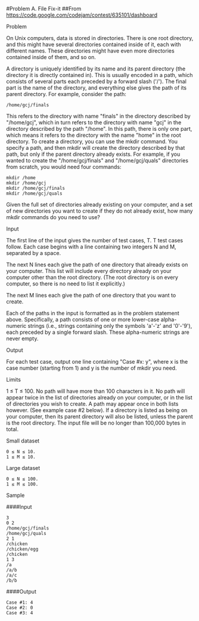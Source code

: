 #Problem A. File Fix-it
##From https://code.google.com/codejam/contest/635101/dashboard

Problem

On Unix computers, data is stored in directories. There is one root directory, and this might have several directories contained inside of it, each with different names. These directories might have even more directories contained inside of them, and so on.

A directory is uniquely identified by its name and its parent directory (the directory it is directly contained in). This is usually encoded in a path, which consists of several parts each preceded by a forward slash ('/'). The final part is the name of the directory, and everything else gives the path of its parent directory. For example, consider the path:

```
/home/gcj/finals
```
This refers to the directory with name "finals" in the directory described by "/home/gcj", which in turn refers to the directory with name "gcj" in the directory described by the path "/home". In this path, there is only one part, which means it refers to the directory with the name "home" in the root directory.
To create a directory, you can use the mkdir command. You specify a path, and then mkdir will create the directory described by that path, but only if the parent directory already exists. For example, if you wanted to create the "/home/gcj/finals" and "/home/gcj/quals" directories from scratch, you would need four commands:

```
mkdir /home
mkdir /home/gcj
mkdir /home/gcj/finals
mkdir /home/gcj/quals
```
Given the full set of directories already existing on your computer, and a set of new directories you want to create if they do not already exist, how many mkdir commands do you need to use?

Input

The first line of the input gives the number of test cases, T. T test cases follow. Each case begins with a line containing two integers N and M, separated by a space.

The next N lines each give the path of one directory that already exists on your computer. This list will include every directory already on your computer other than the root directory. (The root directory is on every computer, so there is no need to list it explicitly.)

The next M lines each give the path of one directory that you want to create.

Each of the paths in the input is formatted as in the problem statement above. Specifically, a path consists of one or more lower-case alpha-numeric strings (i.e., strings containing only the symbols 'a'-'z' and '0'-'9'), each preceded by a single forward slash. These alpha-numeric strings are never empty.

Output

For each test case, output one line containing "Case #x: y", where x is the case number (starting from 1) and y is the number of mkdir you need.

Limits

1 ≤ T ≤ 100.
No path will have more than 100 characters in it.
No path will appear twice in the list of directories already on your computer, or in the list of directories you wish to create. A path may appear once in both lists however. (See example case #2 below).
If a directory is listed as being on your computer, then its parent directory will also be listed, unless the parent is the root directory.
The input file will be no longer than 100,000 bytes in total.

Small dataset

```
0 ≤ N ≤ 10.
1 ≤ M ≤ 10.
```

Large dataset

```
0 ≤ N ≤ 100.
1 ≤ M ≤ 100.
```

Sample


####Input 
 	
``` 
3
0 2
/home/gcj/finals
/home/gcj/quals
2 1
/chicken
/chicken/egg
/chicken
1 3
/a
/a/b
/a/c
/b/b
```

####Output
```
Case #1: 4
Case #2: 0
Case #3: 4
```
